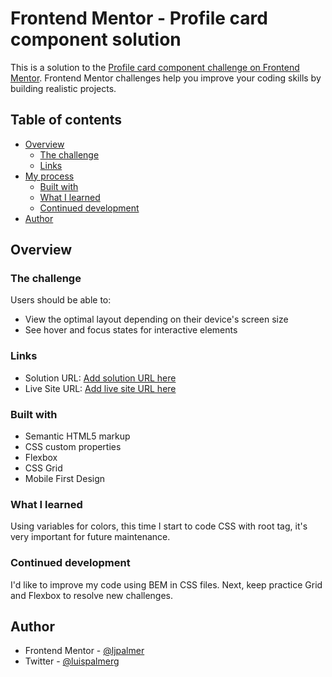 # Frontend Mentor - Profile card component solution

This is a solution to the [Profile card component challenge on Frontend Mentor](https://www.frontendmentor.io/challenges/profile-card-component-cfArpWshJ). Frontend Mentor challenges help you improve your coding skills by building realistic projects. 

## Table of contents

- [Overview](#overview)
  - [The challenge](#the-challenge)  
  - [Links](#links)
- [My process](#my-process)
  - [Built with](#built-with)
  - [What I learned](#what-i-learned)
  - [Continued development](#continued-development)  
- [Author](#author)

## Overview

### The challenge

Users should be able to:

- View the optimal layout depending on their device's screen size
- See hover and focus states for interactive elements

### Links

- Solution URL: [Add solution URL here](https://your-solution-url.com)
- Live Site URL: [Add live site URL here](https://your-live-site-url.com)

### Built with

- Semantic HTML5 markup
- CSS custom properties
- Flexbox
- CSS Grid
- Mobile First Design

### What I learned

Using variables for colors, this time I start to code CSS with root tag, it's very important for future maintenance.


### Continued development

I'd like to improve my code using BEM in CSS files. Next, keep practice Grid and Flexbox to resolve new challenges.

## Author

- Frontend Mentor - [@ljpalmer](https://www.frontendmentor.io/profile/ljpalmer)
- Twitter - [@luispalmerg](https://www.twitter.com/luispalmerg)